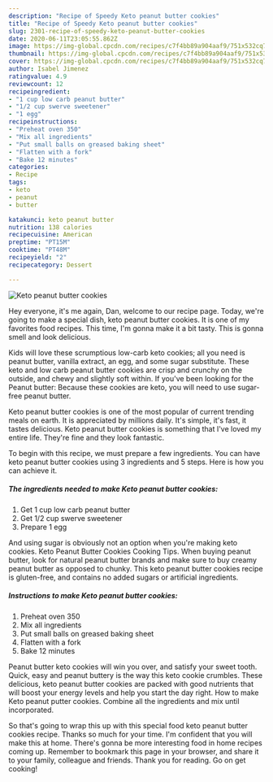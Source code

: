 ```yaml
---
description: "Recipe of Speedy Keto peanut butter cookies"
title: "Recipe of Speedy Keto peanut butter cookies"
slug: 2301-recipe-of-speedy-keto-peanut-butter-cookies
date: 2020-06-11T23:05:55.862Z
image: https://img-global.cpcdn.com/recipes/c7f4bb89a904aaf9/751x532cq70/keto-peanut-butter-cookies-recipe-main-photo.jpg
thumbnail: https://img-global.cpcdn.com/recipes/c7f4bb89a904aaf9/751x532cq70/keto-peanut-butter-cookies-recipe-main-photo.jpg
cover: https://img-global.cpcdn.com/recipes/c7f4bb89a904aaf9/751x532cq70/keto-peanut-butter-cookies-recipe-main-photo.jpg
author: Isabel Jimenez
ratingvalue: 4.9
reviewcount: 12
recipeingredient:
- "1 cup low carb peanut butter"
- "1/2 cup swerve sweetener"
- "1 egg"
recipeinstructions:
- "Preheat oven 350"
- "Mix all ingredients"
- "Put small balls on greased baking sheet"
- "Flatten with a fork"
- "Bake 12 minutes"
categories:
- Recipe
tags:
- keto
- peanut
- butter

katakunci: keto peanut butter 
nutrition: 138 calories
recipecuisine: American
preptime: "PT15M"
cooktime: "PT48M"
recipeyield: "2"
recipecategory: Dessert

---
```



![Keto peanut butter cookies](https://img-global.cpcdn.com/recipes/c7f4bb89a904aaf9/751x532cq70/keto-peanut-butter-cookies-recipe-main-photo.jpg)

Hey everyone, it's me again, Dan, welcome to our recipe page. Today, we're going to make a special dish, keto peanut butter cookies. It is one of my favorites food recipes. This time, I'm gonna make it a bit tasty. This is gonna smell and look delicious.

Kids will love these scrumptious low-carb keto cookies; all you need is peanut butter, vanilla extract, an egg, and some sugar substitute. These keto and low carb peanut butter cookies are crisp and crunchy on the outside, and chewy and slightly soft within. If you&#39;ve been looking for the Peanut butter: Because these cookies are keto, you will need to use sugar-free peanut butter.

Keto peanut butter cookies is one of the most popular of current trending meals on earth. It is appreciated by millions daily. It's simple, it's fast, it tastes delicious. Keto peanut butter cookies is something that I've loved my entire life. They're fine and they look fantastic.


To begin with this recipe, we must prepare a few ingredients. You can have keto peanut butter cookies using 3 ingredients and 5 steps. Here is how you can achieve it.

<!--inarticleads1-->

##### The ingredients needed to make Keto peanut butter cookies:

1. Get 1 cup low carb peanut butter
1. Get 1/2 cup swerve sweetener
1. Prepare 1 egg


And using sugar is obviously not an option when you&#39;re making keto cookies. Keto Peanut Butter Cookies Cooking Tips. When buying peanut butter, look for natural peanut butter brands and make sure to buy creamy peanut butter as opposed to chunky. This keto peanut butter cookies recipe is gluten-free, and contains no added sugars or artificial ingredients. 

<!--inarticleads2-->

##### Instructions to make Keto peanut butter cookies:

1. Preheat oven 350
1. Mix all ingredients
1. Put small balls on greased baking sheet
1. Flatten with a fork
1. Bake 12 minutes


Peanut butter keto cookies will win you over, and satisfy your sweet tooth. Quick, easy and peanut buttery is the way this keto cookie crumbles. These delicious, keto peanut butter cookies are packed with good nutrients that will boost your energy levels and help you start the day right. How to make Keto peanut putter cookies. Combine all the ingredients and mix until incorporated. 

So that's going to wrap this up with this special food keto peanut butter cookies recipe. Thanks so much for your time. I'm confident that you will make this at home. There's gonna be more interesting food in home recipes coming up. Remember to bookmark this page in your browser, and share it to your family, colleague and friends. Thank you for reading. Go on get cooking!
